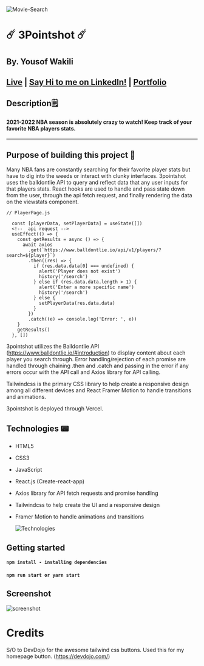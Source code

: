 ![Movie-Search](https://i.ibb.co/gm41XHR/Screen-Shot-2021-12-26-at-10-52-29-PM.png)

# ☄️ 3Pointshot ☄️

## By. Yousof Wakili

## [**Live**](https://threepointshot.vercel.app/) **|** [**Say Hi to me on LinkedIn!**](https://www.linkedin.com/in/youseffect/) **|** [**Portfolio**](https://youseffect.com/)

## Description🗒

#### 2021-2022 NBA season is absolutely crazy to watch! Keep track of your favorite NBA players stats.

---

## Purpose of building this project 🤔

Many NBA fans are constantly searching for their favorite player stats but have to dig into the weeds or interact with clunky interfaces. 3pointshot uses the balldontlie API to query and reflect data that any user inputs for that players stats. React hooks are used to handle and pass state down from the user, through the api fetch request, and finally rendering the data on the viewstats component.

```
// PlayerPage.js

  const [playerData, setPlayerData] = useState([])
  <!--  api request -->
  useEffect(() => {
    const getResults = async () => {
      await axios
        .get(`https://www.balldontlie.io/api/v1/players/?search=${player}`)
        .then((res) => {
          if (res.data.data[0] === undefined) {
            alert('Player does not exist')
            history('/search')
          } else if (res.data.data.length > 1) {
            alert('Enter a more specific name')
            history('/search')
          } else {
            setPlayerData(res.data.data)
          }
        })
        .catch((e) => console.log('Error: ', e))
    }
    getResults()
  }, [])
```

3pointshot utilizes the Balldontlie API (https://www.balldontlie.io/#introduction) to display content about each player you search through. Error handling/rejection of each promise are handled through chaining .then and .catch and passing in the error if any errors occur with the API call and Axios library for API calling.

Tailwindcss is the primary CSS library to help create a responsive design among all different devices and React Framer Motion to handle transitions and animations.

3pointshot is deployed through Vercel.

## Technologies 📟

- HTML5
- CSS3
- JavaScript
- React.js (Create-react-app)
- Axios library for API fetch requests and promise handling
- Tailwindcss to help create the UI and a responsive design
- Framer Motion to handle animations and transitions

  ![Technologies](https://i.ibb.co/YRGFsFp/Screen-Shot-2021-12-26-at-11-25-08-PM.png)

## Getting started

#### `npm install - installing dependencies`

#### `npm run start or yarn start`

## Screenshot

![screenshot](https://i.ibb.co/qCjgQTJ/Screen-Shot-2021-12-26-at-10-52-59-PM.png)

# Credits

S/O to DevDojo for the awesome tailwind css buttons. Used this for my homepage button. (https://devdojo.com/)
